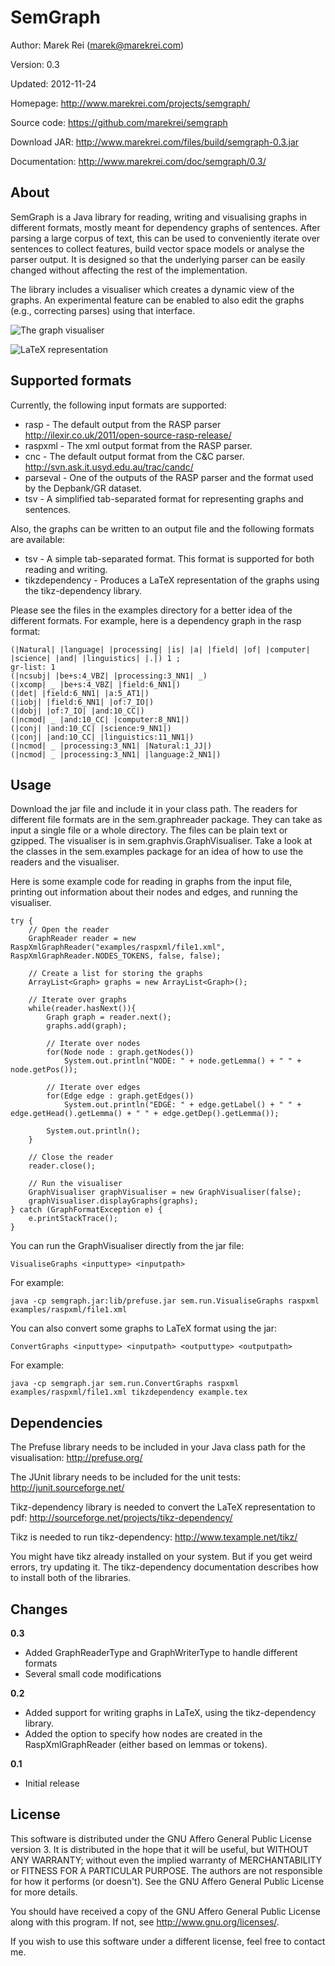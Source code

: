 SemGraph
=========

Author:		Marek Rei (marek@marekrei.com)

Version:	0.3

Updated:	2012-11-24

Homepage:	<http://www.marekrei.com/projects/semgraph/>

Source code:	<https://github.com/marekrei/semgraph>

Download JAR:	<http://www.marekrei.com/files/build/semgraph-0.3.jar>

Documentation:	<http://www.marekrei.com/doc/semgraph/0.3/>

About
-----

SemGraph is a Java library for reading, writing and visualising graphs in different formats, mostly meant for dependency graphs of sentences.
After parsing a large corpus of text, this can be used to conveniently iterate over sentences to collect features, build vector space models or analyse the parser output.
It is designed so that the underlying parser can be easily changed without affecting the rest of the implementation.

The library includes a visualiser which creates a dynamic view of the graphs. An experimental feature can be enabled to also edit the graphs (e.g., correcting parses) using that interface.

![](http://www.marekrei.com/img/semgraph_graphvisualiser_screenshot.png "The graph visualiser")

![](http://www.marekrei.com/img/semgraph_latex3.png "LaTeX representation")

Supported formats
-----------------
Currently, the following input formats are supported:

* rasp - The default output from the RASP parser <http://ilexir.co.uk/2011/open-source-rasp-release/>
* raspxml - The xml output format from the RASP parser.
* cnc - The default output format from the C&C parser. <http://svn.ask.it.usyd.edu.au/trac/candc/>
* parseval - One of the outputs of the RASP parser and the format used by the Depbank/GR dataset.
* tsv - A simplified tab-separated format for representing graphs and sentences.

Also, the graphs can be written to an output file and the following formats are available:

* tsv - A simple tab-separated format. This format is supported for both reading and writing.
* tikzdependency - Produces a LaTeX representation of the graphs using the tikz-dependency library.

Please see the files in the examples directory for a better idea of the different formats. For example, here is a dependency graph in the rasp format:

	(|Natural| |language| |processing| |is| |a| |field| |of| |computer| |science| |and| |linguistics| |.|) 1 ;
	gr-list: 1
	(|ncsubj| |be+s:4_VBZ| |processing:3_NN1| _)
	(|xcomp| _ |be+s:4_VBZ| |field:6_NN1|)
	(|det| |field:6_NN1| |a:5_AT1|)
	(|iobj| |field:6_NN1| |of:7_IO|)
	(|dobj| |of:7_IO| |and:10_CC|)
	(|ncmod| _ |and:10_CC| |computer:8_NN1|)
	(|conj| |and:10_CC| |science:9_NN1|)
	(|conj| |and:10_CC| |linguistics:11_NN1|)
	(|ncmod| _ |processing:3_NN1| |Natural:1_JJ|)
	(|ncmod| _ |processing:3_NN1| |language:2_NN1|)


Usage
-----

Download the jar file and include it in your class path. The readers for different file formats are in the sem.graphreader package. They can take as input a single file or a whole directory. The files can be plain text or gzipped. The visualiser is in sem.graphvis.GraphVisualiser.
Take a look at the classes in the sem.examples package for an idea of how to use the readers and the visualiser.

Here is some example code for reading in graphs from the input file, printing out information about their nodes and edges, and running the visualiser.


	try {
		// Open the reader
		GraphReader reader = new RaspXmlGraphReader("examples/raspxml/file1.xml", RaspXmlGraphReader.NODES_TOKENS, false, false);
		
		// Create a list for storing the graphs
		ArrayList<Graph> graphs = new ArrayList<Graph>();
		
		// Iterate over graphs
		while(reader.hasNext()){ 
			Graph graph = reader.next();
			graphs.add(graph);

			// Iterate over nodes
			for(Node node : graph.getNodes()) 
				System.out.println("NODE: " + node.getLemma() + " " + node.getPos());

			// Iterate over edges
			for(Edge edge : graph.getEdges()) 
				System.out.println("EDGE: " + edge.getLabel() + " " + edge.getHead().getLemma() + " " + edge.getDep().getLemma());

			System.out.println();
		}
		
		// Close the reader
		reader.close();
		
		// Run the visualiser
		GraphVisualiser graphVisualiser = new GraphVisualiser(false);
		graphVisualiser.displayGraphs(graphs);
	} catch (GraphFormatException e) {
		e.printStackTrace();
	}



You can run the  GraphVisualiser directly from the jar file:

	VisualiseGraphs <inputtype> <inputpath>

For example:

	java -cp semgraph.jar:lib/prefuse.jar sem.run.VisualiseGraphs raspxml examples/raspxml/file1.xml


You can also convert some graphs to LaTeX format using the jar:

	ConvertGraphs <inputtype> <inputpath> <outputtype> <outputpath>

For example:

	java -cp semgraph.jar sem.run.ConvertGraphs raspxml examples/raspxml/file1.xml tikzdependency example.tex


Dependencies
------------

The Prefuse library needs to be included in your Java class path for the visualisation: <http://prefuse.org/>

The JUnit library needs to be included for the unit tests: <http://junit.sourceforge.net/>

Tikz-dependency library is needed to convert the LaTeX representation to pdf: <http://sourceforge.net/projects/tikz-dependency/>

Tikz is needed to run tikz-dependency: <http://www.texample.net/tikz/>

You might have tikz already installed on your system. But if you get weird errors, try updating it. The tikz-dependency documentation describes how to install both of the libraries.

Changes
-------

**0.3**

* Added GraphReaderType and GraphWriterType to handle different formats
* Several small code modifications

**0.2**

* Added support for writing graphs in LaTeX, using the tikz-dependency library.
* Added the option to specify how nodes are created in the RaspXmlGraphReader (either based on lemmas or tokens).

**0.1**

* Initial release 


License
-------

This software is distributed under the GNU Affero General Public License version 3. It is distributed in the hope that it will be useful, but WITHOUT ANY WARRANTY; without even the implied warranty of MERCHANTABILITY or FITNESS FOR A PARTICULAR PURPOSE. The authors are not responsible for how it performs (or doesn't). See the GNU Affero General Public License for more details.

You should have received a copy of the GNU Affero General Public License along with this program. If not, see <http://www.gnu.org/licenses/>.

If you wish to use this software under a different license, feel free to contact me.
